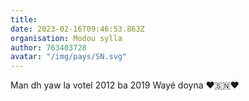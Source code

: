 ```yaml
---
title: 
date: 2023-02-16T09:46:53.863Z
organisation: Modou sylla 
author: 763403728
avatar: "/img/pays/SN.svg"
---
```


Man dh yaw la votel 2012 ba 2019 Wayé doyna ❤️🇸🇳❤️